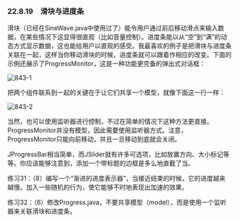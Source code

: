 ### 22.8.19　滑块与进度条

滑块（已经在SineWave.java中使用过了）能令用户通过前后移动滑点来输入数据，在某些情况下这显得很直观（比如音量控制）。进度条能以从“空”到“满”的动态方式显示数据，这也能给用户以直观的感受。我最喜欢的例子是把滑块与进度条关联在一起，这样当你移动滑块的时候，进度条就可以跟着作相应的改变。下面的示例还展示了ProgressMonitor，这是一种功能更完备的弹出式对话框：

![843-1](../Images/image03859.jpeg)

把两个组件联系到一起的关键在于让它们共享一个模型，就像下面这一行一样：

![843-2](../Images/image03860.jpeg)

当然，也可以使用监听器进行控制，不过在简单的情况下这种方法更直接。ProgressMonitor并没有模型，因此需要使用监听器方式。注意，ProgressMonitor只能向前移动，并且一旦移动到底就会关闭。

JProgressBar相当简单，而JSlider就有许多可选项，比如放置方向、大小标记等等。你应该能够注意到，添加一个带标题的边框是多么地直截了当。

练习31：（8）编写一个“渐进的进度表示器”，当接近结束的时候，它的进度越来越慢。加入一些随机的行为，使它能够不时地表现出加速的效果。

练习32：（6）修改Progress.java，不要共享模型（model），而是使用一个监听器来关联滑块和进度条。